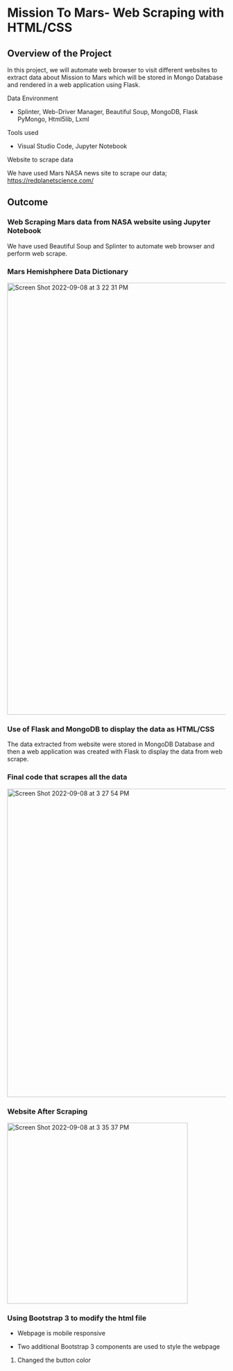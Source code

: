 # Mission To Mars- Web Scraping with HTML/CSS

## Overview of the Project
In this project, we will automate web browser to visit different websites to extract data about Mission to Mars which will be stored in Mongo Database and rendered in a web application using Flask.

Data Environment
- Splinter, Web-Driver Manager, Beautiful Soup, MongoDB, Flask PyMongo, Html5lib, Lxml

Tools used
- Visual Studio Code, Jupyter Notebook

Website to scrape data 

We have used Mars NASA news site to scrape our data; https://redplanetscience.com/

## Outcome

### Web Scraping Mars data from NASA website using Jupyter Notebook
We have used Beautiful Soup and Splinter to automate web browser and perform web scrape.

### Mars Hemishphere Data Dictionary

<img width="993" alt="Screen Shot 2022-09-08 at 3 22 31 PM" src="https://user-images.githubusercontent.com/107566776/189208402-41eb0651-bcc4-4868-b25c-6b6fb5a22c42.png">

### Use of Flask and MongoDB to display the data as HTML/CSS
The data extracted from website were stored in MongoDB Database and then a web application was created with Flask to display the data from web scrape.

### Final code that scrapes all the data
<img width="709" alt="Screen Shot 2022-09-08 at 3 27 54 PM" src="https://user-images.githubusercontent.com/107566776/189209393-5dfe98a7-dcb9-4b0d-916d-5a3d63ec33c3.png">


### Website After Scraping
<img width="416" alt="Screen Shot 2022-09-08 at 3 35 37 PM" src="https://user-images.githubusercontent.com/107566776/189210773-6cd9a9af-fcd2-4c71-99e3-de68a64d2224.png">

### Using Bootstrap 3 to modify the html file
- Webpage is mobile responsive

- Two additional Bootstrap 3 components are used to style the webpage
1. Changed the button color


